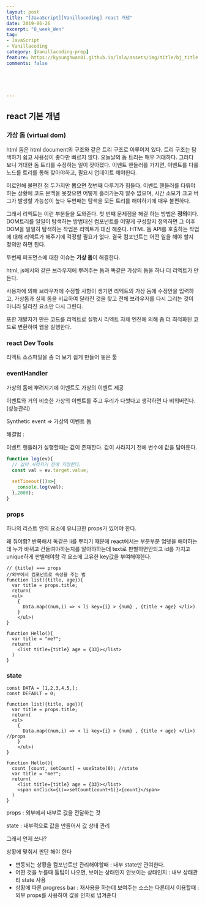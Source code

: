 ```yaml
---
layout: post
title: "[JavaScript][Vanillacoding] react 개념"
date: 2019-06-26
excerpt: "8_week_Wen"
tag:
- JavaScript
- Vanillacoding
category: [Vanillacoding-prep]
feature: https://kyounghwan01.github.io/lala/assets/img/title/bj_title.jpg
comments: false





---
```




## react 기본 개념



### 가상 돔 (virtual dom)

html 돔은 html document의 구조와 같은 트리 구조로 이루어져 있다. 트리 구조는 탐색하기 쉽고 사용성이 좋다만 빠르지 않다.
오늘날의 돔 트리는 매우 거대하다. 그러다 보니 거대한 돔 트리를 수정하는 일이 잦아졌다. 
이벤트 핸들러를 가지면, 이벤트를 다룰 노드를 트리를 통해 찾아야하고, 필요시 업데이트 해야한다.

이로인해 불편한 점 두가지만 뽑으면
첫번째 다루기가 힘들다. 이벤트 핸들러를 다뤄야 하는 상황에 코드 문맥을 못찾으면 어떻게 흘러가는지 알수 없으며, 시간 소모가 크고 버그가 발생할 가능성이 높다
두번째는 탐색을 모든 트리를 해야하기에 매우 불편하다.

그래서 리엑트는 이런 부분들을 도와준다. 첫 번째 문제점을 해결 하는 방법은 **정의**이다.
DOM트리를 일일이 탐색하는 방법대신 컴포넌트를 어떻게 구성할지 정의하면 그 이후 DOM을 일일히 탐색하는 작업은 리엑트가 대신 해준다. HTML 돔 API를 호출하는 작업에 대해 리액트가 해주기에 걱정할 필요가 없다. 결국 컴포넌트는 어떤 일을 해야 할지 정의만 하면 된다. 

두번째 퍼포먼스에 대한 이슈는 **가상 돔**이 해결한다.

html, js에서와 같은 브라우저에 뿌려주는 돔과 똑같은 가상의 돔을 하나 더 리엑트가 만든다.

사용자에 의해 브라우저에 수정할 사항이 생기면 리엑트의 가상 돔에 수정안을 입력하고, 가상돔과 실제 돔을 비교하여 달라진 것을 찾고 전체 브라우저를 다시 그리는 것이 아니라 달라진 요소만 다시 그린다.  

또한 개발자가 만든 코드를 리엑트로 실행시 리엑트 자체 엔진에 의해 좀 더 최적화된 코드로 변환하여 웹을 실행한다.



### react Dev Tools

리엑트 소스파일을 좀 더 보기 쉽게 만들어 놓은 툴



### eventHandler

가상의 돔에 뿌려지기에 이벤트도 가상의 이벤트 제공 

이벤트와 거의 비슷한 가상의 이벤트를 주고 우리가 다썻다고 생각하면 다 비워버린다. (성능관리)

Synthetic event => 가상의 이벤트 돔 

해결법 : 

이벤트 핸들러가 실행할때는 값이 존재한다.
값이 사라지기 전에 변수에 값을 담아둔다.

```js
function log(ev){
  // 값이 사라지기 전에 저장한다.
  const val = ev.target.value;
  
  setTimeout(()=>{
    console.log(val);
  },2000);
}
```



### props

하나의 리스트 안의 요소에 유니크한 props가 있어야 한다.

왜 줘야함? 
반복해서 똑같은 li를 뿌리기 때문에 react에서는 부분부분 업뎃을 해야하는데 
누가 바뀌고 건들여야하는지를 알아햐하는데 text로 판별하면안되고 id를 가지고 unique하게 판별해야함
각 요소에 고유한 key값을 부여해야한다.

```react
// {title} === props
//외부에서 컴포넌트로 속성을 주는 법
function list({title, age}){
  var title = props.title;
  return(
  <ul>
    {
      Data.map((num,i) => < li key={i} > {num} , {title + age} </li>)
    }
    </ul>)
}

function Hello(){
  var title = "me?";
  return(
  	<list title={title} age = {33}></list>
  )
}
```



### state

```react
const DATA = [1,2,3,4,5,];
const DEFAULT = 0;

function list({title, age}){
  var title = props.title;
  return(
  <ul>
    {
      Data.map((num,i) => < li key={i} > {num} , {title + age} </li>) //props
    }
    </ul>)
}

function Hello(){
  cosnt [count, setCount] = useState(0); //state
  var title = "me?";
  return(
  	<list title={title} age = {33}></list>
    <span onClick={()=>setCount(count+1)}>{count}</span>
  )
}
```

props : 외부에서 내부로 값을 전달하는 것

state : 내부적으로 값을 만들어서 값 상태 관리

그래서 언제 쓰나?

상황에 맞춰서 판단 해야 한다

- 변동되는 상황을 컴포넌트만 관리해야할때 : 내부 state만 관여한다.
- 어떤 것을 누를때 툴팁이 나오면, 보이는 상태인지 안보이는 상태인지 : 내부 상태관리 state 사용
- 상황에 따른 progress bar : 재사용을 하는데 보여주는 소스는 다른데서 이용할때 : 외부 props를 사용하여 값을 인자로 넘겨준다


